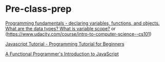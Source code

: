 # Pre-class-prep

[Programming fundamentals - declaring variables, functions, and objects. What are the data types? What is variable scope?](https://www.lynda.com/Programming-Foundations-tutorials/Foundations-Programming-Fundamentals/83603-2.html) or (https://www.udacity.com/course/intro-to-computer-science--cs101)

[Javascript Tutorial - Programming Tutorial for Beginners](https://www.youtube.com/watch?v=vZBCTc9zHtI)

[A Functional Programmer's Introduction to JavaScript](https://medium.com/javascript-scene/a-functional-programmers-introduction-to-javascript-composing-software-d670d14ede30#.u5mslksxt)
